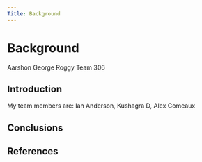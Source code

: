 ```yaml
---
Title: Background
---
```


# Background
Aarshon George Roggy
Team 306
## Introduction
My team members are: Ian Anderson, Kushagra D, Alex Comeaux 
## Conclusions

## References
